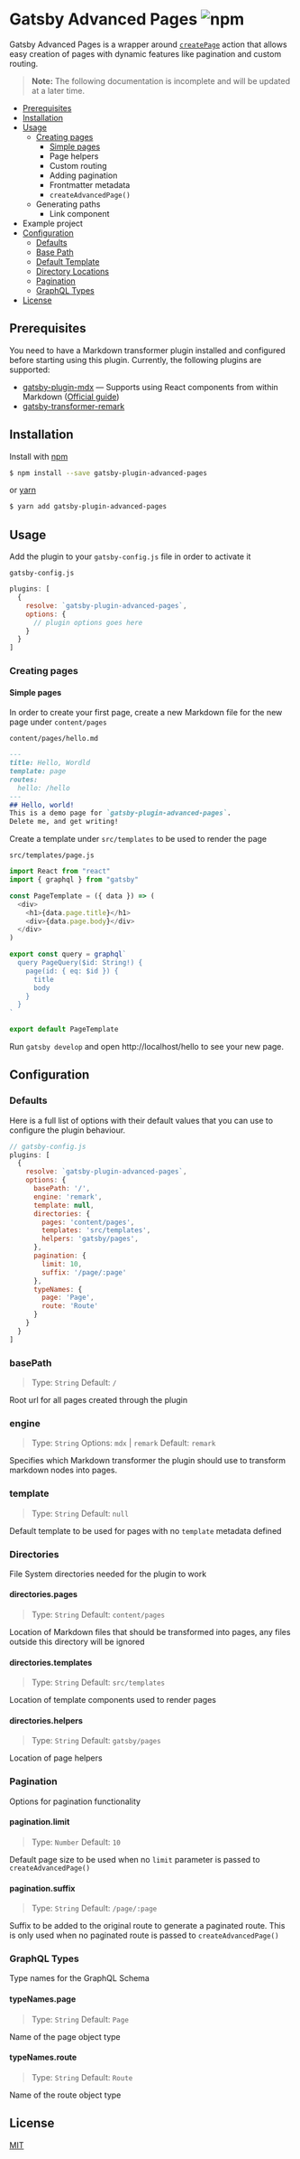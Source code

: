 # Gatsby Advanced Pages ![npm](https://img.shields.io/npm/v/gatsby-plugin-advanced-pages)

Gatsby Advanced Pages is a wrapper around [`createPage`](https://www.gatsbyjs.org/docs/actions/#createPage) action that allows easy creation of pages with dynamic features like pagination and custom routing.

> **Note:** The following documentation is incomplete and will be updated at a later time.

- [Prerequisites](#prerequisites)
- [Installation](#installation)
- [Usage](#usage)
  - [Creating pages](#creating-pages)
    - [Simple pages](#simple-pages)
    - Page helpers
    - Custom routing
    - Adding pagination
    - Frontmatter metadata
    - `createAdvancedPage()`
  - Generating paths
    - Link component
- Example project
- [Configuration](#configuration)
  - [Defaults](#defaults)
  - [Base Path](#basepath)
  - [Default Template](#template)
  - [Directory Locations](#directories)
  - [Pagination](#pagination)
  - [GraphQL Types](#graphql-types)
- [License](#license)


## Prerequisites
You need to have a Markdown transformer plugin installed and configured before starting using this plugin. Currently, the following plugins are supported:
 - [gatsby-plugin-mdx](https://www.gatsbyjs.org/packages/gatsby-plugin-mdx/) — Supports using React components from within Markdown ([Official guide](https://www.gatsbyjs.org/docs/mdx/))
 - [gatsby-transformer-remark](https://www.gatsbyjs.org/packages/gatsby-transformer-remark/)

## Installation
Install with [npm](https://www.npmjs.com/)
```sh
$ npm install --save gatsby-plugin-advanced-pages
```
or [yarn](https://yarnpkg.com/)
```sh
$ yarn add gatsby-plugin-advanced-pages
```

## Usage

Add the plugin to your `gatsby-config.js` file in order to activate it

`gatsby-config.js`
```javascript
plugins: [
  {
    resolve: `gatsby-plugin-advanced-pages`,
    options: {
      // plugin options goes here
    }
  }
]
```

### Creating pages

#### Simple pages
In order to create your first page, create a new Markdown file for the new page under `content/pages`

`content/pages/hello.md`
```markdown
---
title: Hello, Wordld
template: page
routes:
  hello: /hello
---
## Hello, world!
This is a demo page for `gatsby-plugin-advanced-pages`.
Delete me, and get writing!
```

Create a template under `src/templates` to be used to render the page 

`src/templates/page.js`
```javascript
import React from "react"
import { graphql } from "gatsby"

const PageTemplate = ({ data }) => (
  <div>
    <h1>{data.page.title}</h1>
    <div>{data.page.body}</div>
  </div>
)

export const query = graphql`
  query PageQuery($id: String!) {
    page(id: { eq: $id }) {
      title
      body
    }
  }
`

export default PageTemplate
```

Run `gatsby develop` and open http://localhost/hello to see your new page.


## Configuration

### Defaults
Here is a full list of options with their default values that you can use to configure the plugin behaviour.

```javascript
// gatsby-config.js
plugins: [
  {
    resolve: `gatsby-plugin-advanced-pages`,
    options: {
      basePath: '/',
      engine: 'remark',
      template: null,
      directories: {
        pages: 'content/pages',
        templates: 'src/templates',
        helpers: 'gatsby/pages',
      },
      pagination: {
        limit: 10,
        suffix: '/page/:page'
      },
      typeNames: {
        page: 'Page',
        route: 'Route'
      }
    }
  }
]
```

### basePath
> Type: `String` Default: `/`

Root url for all pages created through the plugin

### engine
> Type: `String` Options: `mdx` | `remark` Default: `remark`

Specifies which Markdown transformer the plugin should use to transform markdown nodes into pages.

### template
> Type: `String` Default: `null`

Default template to be used for pages with no `template` metadata defined

### Directories

File System directories needed for the plugin to work

#### directories.pages
> Type: `String` Default: `content/pages`

Location of Markdown files that should be transformed into pages, any files outside this directory will be ignored

#### directories.templates
> Type: `String` Default: `src/templates`

Location of template components used to render pages

#### directories.helpers
> Type: `String` Default: `gatsby/pages`

Location of page helpers

### Pagination

Options for pagination functionality 

#### pagination.limit
> Type: `Number` Default: `10`

Default page size to be used when no `limit` parameter is passed to `createAdvancedPage()`

#### pagination.suffix
> Type: `String` Default: `/page/:page`

Suffix to be added to the original route to generate a paginated route. This is only used when no paginated route is passed to `createAdvancedPage()`

### GraphQL Types

Type names for the GraphQL Schema

#### typeNames.page
> Type: `String` Default: `Page`

Name of the page object type

#### typeNames.route
> Type: `String` Default: `Route`

Name of the route object type


## License
[MIT](https://github.com/mohatt/gatsby-plugin-advanced-pages/blob/master/license)